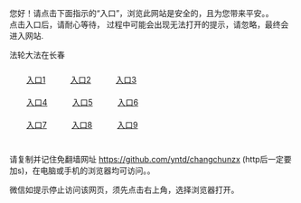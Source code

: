 您好！请点击下面指示的“入口”，浏览此网站是安全的，且为您带来平安。。 <br/>
点击入口后，请耐心等待， 过程中可能会出现无法打开的提示，请忽略，最终会进入网站. </br>

法轮大法在长春<br/>
<div style="padding:10px"><a style="margin:20px" target="_blank" href="https://d3f9m7kyv0zp4q.cloudfront.net/2Qpsp?ybvkd" id="ccLink1" rel="nofollow">入口1</a> <a target="_blank" style="margin:20px" href="https://drpimm4kjxeqq.cloudfront.net/2Qpsp?trfkjuf" id="ccLink2" rel="nofollow">入口2</a> <a style="margin:20px" target="_blank" href="https://d2zbtoxmkeze56.cloudfront.net/2Qpsp?etxebvri" id="ccLink3" rel="nofollow">入口3</a></div>

<div style="padding:10px" ><a style="margin:20px" target="_blank" href="https://d3f9m7kyv0zp4q.cloudfront.net/2Qpsp?ybvkd" id="ccLink4" rel="nofollow">入口4</a> <a style="margin:20px" href="https://drpimm4kjxeqq.cloudfront.net/2Qpsp?trfkjuf" target="_blank" id="ccLink5" rel="nofollow">入口5</a> <a style="margin:20px" href="https://d2zbtoxmkeze56.cloudfront.net/2Qpsp?etxebvri" target="_blank" id="ccLink6" rel="nofollow">入口6</a></div>

<div style="padding:10px"><a style="margin:20px" target="_blank" href="https://d3f9m7kyv0zp4q.cloudfront.net/2Qpsp?ybvkd" id="ccLink7" rel="nofollow">入口7</a> <a style="margin:20px" href="https://drpimm4kjxeqq.cloudfront.net/2Qpsp?trfkjuf" target="_blank" id="ccLink8" rel="nofollow">入口8</a> <a style="margin:20px" target="_blank" href="https://d2zbtoxmkeze56.cloudfront.net/2Qpsp?etxebvri" id="ccLink9" rel="nofollow">入口9</a></div>

<br/>



请复制并记住免翻墙网址 https://github.com/yntd/changchunzx (http后一定要加s)，在电脑或手机的浏览器均可访问。。<br/>

微信如提示停止访问该网页，须先点击右上角，选择浏览器打开。
